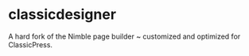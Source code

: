 # classicdesigner
A hard fork of the Nimble page builder ~ customized and optimized for ClassicPress.
